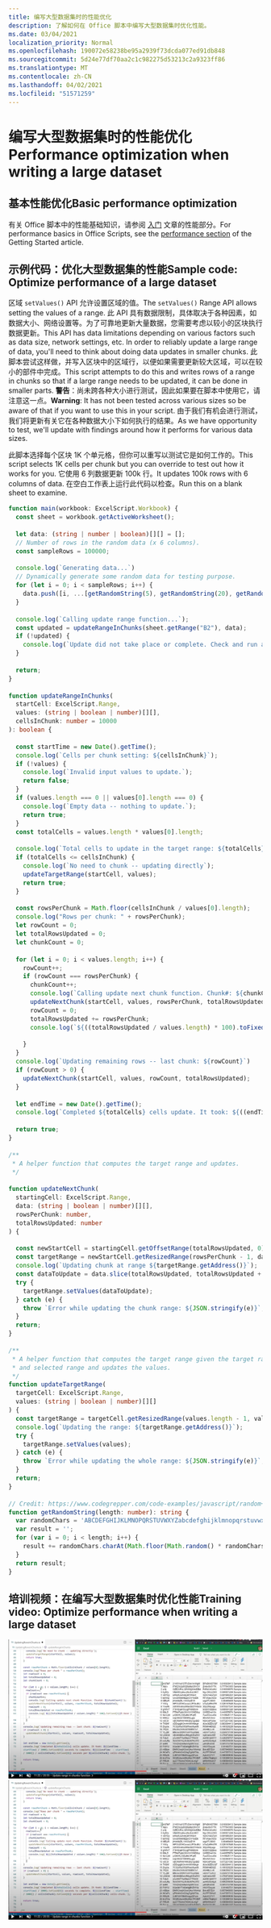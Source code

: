 ```yaml
---
title: 编写大型数据集时的性能优化
description: 了解如何在 Office 脚本中编写大型数据集时优化性能。
ms.date: 03/04/2021
localization_priority: Normal
ms.openlocfilehash: 190072e58238be95a2939f73dcda077ed91db848
ms.sourcegitcommit: 5d24e77df70aa2c1c982275d53213c2a9323ff86
ms.translationtype: MT
ms.contentlocale: zh-CN
ms.lasthandoff: 04/02/2021
ms.locfileid: "51571259"
---
```

# <a name="performance-optimization-when-writing-a-large-dataset"></a><span data-ttu-id="52b9b-103">编写大型数据集时的性能优化</span><span class="sxs-lookup"><span data-stu-id="52b9b-103">Performance optimization when writing a large dataset</span></span>

## <a name="basic-performance-optimization"></a><span data-ttu-id="52b9b-104">基本性能优化</span><span class="sxs-lookup"><span data-stu-id="52b9b-104">Basic performance optimization</span></span>

<span data-ttu-id="52b9b-105">有关 Office 脚本中的性能基础知识，请参阅 [入门](getting-started.md#basic-performance-considerations) 文章的性能部分。</span><span class="sxs-lookup"><span data-stu-id="52b9b-105">For performance basics in Office Scripts, see the [performance section](getting-started.md#basic-performance-considerations) of the Getting Started article.</span></span>

## <a name="sample-code-optimize-performance-of-a-large-dataset"></a><span data-ttu-id="52b9b-106">示例代码：优化大型数据集的性能</span><span class="sxs-lookup"><span data-stu-id="52b9b-106">Sample code: Optimize performance of a large dataset</span></span>

<span data-ttu-id="52b9b-107">区域 `setValues()` API 允许设置区域的值。</span><span class="sxs-lookup"><span data-stu-id="52b9b-107">The `setValues()` Range API allows setting the values of a range.</span></span> <span data-ttu-id="52b9b-108">此 API 具有数据限制，具体取决于各种因素，如数据大小、网络设置等。为了可靠地更新大量数据，您需要考虑以较小的区块执行数据更新。</span><span class="sxs-lookup"><span data-stu-id="52b9b-108">This API has data limitations depending on various factors such as data size, network settings, etc. In order to reliably update a large range of data, you'll need to think about doing data updates in smaller chunks.</span></span> <span data-ttu-id="52b9b-109">此脚本尝试这样做，并写入区块中的区域行，以便如果需要更新较大区域，可以在较小的部件中完成。</span><span class="sxs-lookup"><span data-stu-id="52b9b-109">This script attempts to do this and writes rows of a range in chunks so that if a large range needs to be updated, it can be done in smaller parts.</span></span> <span data-ttu-id="52b9b-110">**警告**：尚未跨各种大小进行测试，因此如果要在脚本中使用它，请注意这一点。</span><span class="sxs-lookup"><span data-stu-id="52b9b-110">**Warning**: It has not been tested across various sizes so be aware of that if you want to use this in your script.</span></span> <span data-ttu-id="52b9b-111">由于我们有机会进行测试，我们将更新有关它在各种数据大小下如何执行的结果。</span><span class="sxs-lookup"><span data-stu-id="52b9b-111">As we have opportunity to test, we'll update with findings around how it performs for various data sizes.</span></span>

<span data-ttu-id="52b9b-112">此脚本选择每个区块 1K 个单元格，但你可以重写以测试它是如何工作的。</span><span class="sxs-lookup"><span data-stu-id="52b9b-112">This script selects 1K cells per chunk but you can override to test out how it works for you.</span></span> <span data-ttu-id="52b9b-113">它使用 6 列数据更新 100k 行。</span><span class="sxs-lookup"><span data-stu-id="52b9b-113">It updates 100k rows with 6 columns of data.</span></span> <span data-ttu-id="52b9b-114">在空白工作表上运行此代码以检查。</span><span class="sxs-lookup"><span data-stu-id="52b9b-114">Run this on a blank sheet to examine.</span></span>

```TypeScript
function main(workbook: ExcelScript.Workbook) {
  const sheet = workbook.getActiveWorksheet();

  let data: (string | number | boolean)[][] = [];
  // Number of rows in the random data (x 6 columns).
  const sampleRows = 100000;

  console.log(`Generating data...`)
  // Dynamically generate some random data for testing purpose. 
  for (let i = 0; i < sampleRows; i++) {
    data.push([i, ...[getRandomString(5), getRandomString(20), getRandomString(10), Math.random()], "Sample data"]);
  }

  console.log(`Calling update range function...`);
  const updated = updateRangeInChunks(sheet.getRange("B2"), data);
  if (!updated) {
    console.log(`Update did not take place or complete. Check and run again.`)
  }

  return;
}

function updateRangeInChunks(
  startCell: ExcelScript.Range,
  values: (string | boolean | number)[][],
  cellsInChunk: number = 10000
): boolean {

  const startTime = new Date().getTime();
  console.log(`Cells per chunk setting: ${cellsInChunk}`);
  if (!values) {
    console.log(`Invalid input values to update.`);
    return false;
  }
  if (values.length === 0 || values[0].length === 0) {
    console.log(`Empty data -- nothing to update.`);
    return true;
  }
  const totalCells = values.length * values[0].length;

  console.log(`Total cells to update in the target range: ${totalCells}`);
  if (totalCells <= cellsInChunk) {
    console.log(`No need to chunk -- updating directly`);
    updateTargetRange(startCell, values);
    return true;
  }

  const rowsPerChunk = Math.floor(cellsInChunk / values[0].length);
  console.log("Rows per chunk: " + rowsPerChunk);
  let rowCount = 0;
  let totalRowsUpdated = 0;
  let chunkCount = 0;

  for (let i = 0; i < values.length; i++) {
    rowCount++;
    if (rowCount === rowsPerChunk) {
      chunkCount++;
      console.log(`Calling update next chunk function. Chunk#: ${chunkCount}`);
      updateNextChunk(startCell, values, rowsPerChunk, totalRowsUpdated);
      rowCount = 0;
      totalRowsUpdated += rowsPerChunk;
      console.log(`${((totalRowsUpdated / values.length) * 100).toFixed(1)}% Done`);

    }
  }
  console.log(`Updating remaining rows -- last chunk: ${rowCount}`)
  if (rowCount > 0) {
    updateNextChunk(startCell, values, rowCount, totalRowsUpdated);
  }

  let endTime = new Date().getTime();
  console.log(`Completed ${totalCells} cells update. It took: ${((endTime - startTime) / 1000).toFixed(6)} seconds to complete. ${((((endTime  - startTime) / 1000)) / cellsInChunk).toFixed(8)} seconds per ${cellsInChunk} cells-chunk.`);

  return true;
}

/**
 * A helper function that computes the target range and updates. 
 */

function updateNextChunk(
  startingCell: ExcelScript.Range,
  data: (string | boolean | number)[][],
  rowsPerChunk: number,
  totalRowsUpdated: number
) {

  const newStartCell = startingCell.getOffsetRange(totalRowsUpdated, 0);
  const targetRange = newStartCell.getResizedRange(rowsPerChunk - 1, data[0].length - 1);
  console.log(`Updating chunk at range ${targetRange.getAddress()}`);
  const dataToUpdate = data.slice(totalRowsUpdated, totalRowsUpdated + rowsPerChunk);
  try {
    targetRange.setValues(dataToUpdate);
  } catch (e) {
    throw `Error while updating the chunk range: ${JSON.stringify(e)}`;
  }
  return;
}

/**
 * A helper function that computes the target range given the target range's starting cell
 * and selected range and updates the values.
 */
function updateTargetRange(
  targetCell: ExcelScript.Range,
  values: (string | boolean | number)[][]
) {
  const targetRange = targetCell.getResizedRange(values.length - 1, values[0].length - 1);
  console.log(`Updating the range: ${targetRange.getAddress()}`);
  try {
    targetRange.setValues(values);
  } catch (e) {
    throw `Error while updating the whole range: ${JSON.stringify(e)}`;
  }
  return;
}

// Credit: https://www.codegrepper.com/code-examples/javascript/random+text+generator+javascript
function getRandomString(length: number): string {
  var randomChars = 'ABCDEFGHIJKLMNOPQRSTUVWXYZabcdefghijklmnopqrstuvwxyz0123456789';
  var result = '';
  for (var i = 0; i < length; i++) {
    result += randomChars.charAt(Math.floor(Math.random() * randomChars.length));
  }
  return result;
}
```

## <a name="training-video-optimize-performance-when-writing-a-large-dataset"></a><span data-ttu-id="52b9b-115">培训视频：在编写大型数据集时优化性能</span><span class="sxs-lookup"><span data-stu-id="52b9b-115">Training video: Optimize performance when writing a large dataset</span></span>

<span data-ttu-id="52b9b-116">[![观看有关在编写大型数据集时如何优化性能的视频](../../images/largedata-vid.png)](https://youtu.be/BP9Kp0Ltj7U "有关在编写大型数据集时如何优化性能的视频")</span><span class="sxs-lookup"><span data-stu-id="52b9b-116">[![Watch video on how to optimize performance when writing a large dataset](../../images/largedata-vid.png)](https://youtu.be/BP9Kp0Ltj7U "Video on how to optimize performance when writing a large dataset")</span></span>
